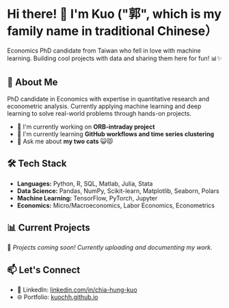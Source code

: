 # Hi there! 👋 I'm Kuo ("郭", which is my family name in traditional Chinese）

Economics PhD candidate from Taiwan who fell in love with machine learning. Building cool projects with data and sharing them here for fun! 📊✨

## 🎯 About Me
PhD candidate in Economics with expertise in quantitative research and econometric analysis. Currently applying machine learning and deep learning to solve real-world problems through hands-on projects.

- 🔭 I'm currently working on **ORB-intraday project**
- 🌱 I'm currently learning **GitHub workflows and time series clustering**
- 💬 Ask me about **my two cats** 😺😾

## 🛠️ Tech Stack
- **Languages:** Python, R, SQL, Matlab, Julia, Stata
- **Data Science:** Pandas, NumPy, Scikit-learn, Matplotlib, Seaborn, Polars
- **Machine Learning:** TensorFlow, PyTorch, Jupyter
- **Economics:** Micro/Macroeconomics, Labor Economics, Econometrics

## 📊 Current Projects
🚧 *Projects coming soon! Currently uploading and documenting my work.*

## 📫 Let's Connect
- 💼 LinkedIn: [linkedin.com/in/chia-hung-kuo](https://linkedin.com/in/chia-hung-kuo/)
- 🌐 Portfolio: [kuochh.github.io](https://kuochh.github.io)
